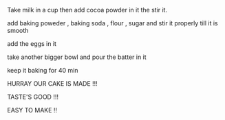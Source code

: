 Take milk in a cup then add cocoa powder in it the stir it.

add baking poweder , baking soda , flour , sugar and stir it properly till it is smooth

add the eggs in it

take another bigger bowl and pour the batter in it

keep it baking for 40 min 



HURRAY OUR CAKE IS MADE !!!


TASTE'S GOOD !!!


EASY TO MAKE !!
